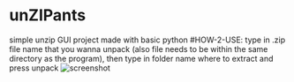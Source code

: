 # unZIPants
simple unzip GUI project made with basic python
#HOW-2-USE:
type in .zip file name that you wanna unpack (also file needs to be within the same directory as the program), then type in folder name where to extract and press unpack
![screenshot](https://i.ibb.co/tDkB1HF/glowup-doulikedarkness.png)
